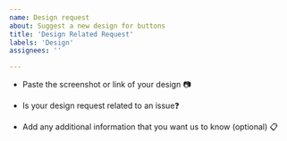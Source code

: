 ```yaml
---
name: Design request
about: Suggest a new design for buttons
title: 'Design Related Request'
labels: 'Design'
assignees: ''

---
```


- Paste the screenshot or link of your design 📷


- Is your design request related to an issue❓


- Add any additional information that you want us to know (optional) 📋

